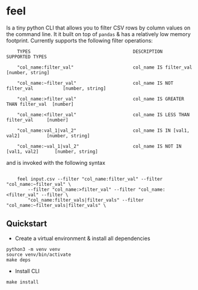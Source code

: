 # feel

Is a tiny python CLI that allows you to filter CSV rows by column values on the command line. It it built on top of `pandas` & has a relatively low memory footprint. Currently supports the following filter operations:

```
    TYPES                                      DESCRIPTION                          SUPPORTED TYPES

    "col_name:filter_val"                      col_name IS filter_val               [number, string]

    "col_name:~filter_val"                     col_name IS NOT filter_val           [number, string]

    "col_name:>filter_val"                     col_name IS GREATER THAN filter_val  [number]

    "col_name:<filter_val"                     col_name IS LESS THAN filter_val     [number]

    "col_name:val_1|val_2"                     col_name IS IN [val1, val2]          [number, string]

    "col_name:~val_1|val_2"                    col_name IS NOT IN [val1, val2]      [number, string]
```
and is invoked with the following syntax
```

    feel input.csv --filter "col_name:filter_val" --filter "col_name:~filter_val" \
        --filter "col_name:>filter_val" --filter "col_name:<filter_val" --filter \
        "col_name:filter_vals|filter_vals" --filter "col_name:~filter_vals|filter_vals" \
```

## Quickstart

- Create a virtual environment & install all dependencies
```
python3 -m venv venv
source venv/bin/activate
make deps
```
- Install CLI
```
make install
```
